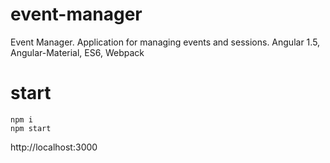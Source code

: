 # event-manager
Event Manager.  Application for managing events and sessions. Angular 1.5, Angular-Material, ES6, Webpack

# start

    npm i
    npm start

http://localhost:3000
